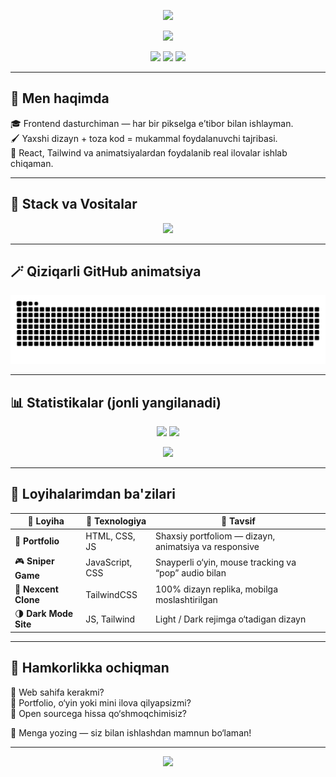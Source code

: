 <!-- Gradientli Header Banner -->
<p align="center">
  <img src="https://capsule-render.vercel.app/api?type=waving&color=0:1ABC9C,100:2ECC71&height=180&section=header&text=Sarvarbek%20Esonaliyev&fontSize=40&fontColor=ffffff" />
</p>

<!-- Typing animatsiyasi -->
<p align="center">
  <img src="https://readme-typing-svg.demolab.com?font=JetBrains+Mono&size=24&pause=1000&color=58A6FF&center=true&vCenter=true&width=1000&lines=Assalomu+alaykum!+Men+Sarvarbek+Esonaliyev.;Frontend+Dasturchi+%7C+HTML%2C+CSS%2C+JS%2C+React;Yaratishga+mehr+bilan+yondashaman.;Open+source+va+portfolio+loyihalarda+faolman." />
</p>

<!-- Social badges -->
<p align="center">
  <a href="mailto:sarvarbekesonaliyev02@gmail.com"><img src="https://img.shields.io/badge/Email-D14836?style=for-the-badge&logo=gmail&logoColor=white" /></a>
  <a href="https://t.me/Sarvarbek_Esonaliyew"><img src="https://img.shields.io/badge/Telegram-2CA5E0?style=for-the-badge&logo=telegram&logoColor=white" /></a>
  <a href="https://github.com/sarvarbeke"><img src="https://img.shields.io/badge/GitHub-181717?style=for-the-badge&logo=github&logoColor=white" /></a>
</p>

---

## 🧠 Men haqimda

🎓 Frontend dasturchiman — har bir pikselga e’tibor bilan ishlayman.  
🖌 Yaxshi dizayn + toza kod = mukammal foydalanuvchi tajribasi.  
🌱 React, Tailwind va animatsiyalardan foydalanib real ilovalar ishlab chiqaman.  

---

## 🔧 Stack va Vositalar

<p align="center">
  <img src="https://skillicons.dev/icons?i=html,css,js,react,tailwind,bootstrap,git,github,vscode,figma,netlify" />
</p>

---

## 🪄 Qiziqarli GitHub animatsiya

<p align="center">
  <img src="https://github.com/Platane/snk/raw/output/github-contribution-grid-snake.svg" alt="snake animation" />
</p>

---

## 📊 Statistikalar (jonli yangilanadi)

<p align="center">
  <img src="https://github-readme-stats.vercel.app/api?username=sarvarbek&show_icons=true&theme=tokyonight&count_private=true" width="48%" />
  <img src="https://github-readme-streak-stats.herokuapp.com?user=sarvarbek&theme=tokyonight" width="48%" />
</p>

<p align="center">
  <img src="https://github-readme-stats.vercel.app/api/top-langs/?username=sarvarbek&layout=compact&theme=tokyonight" width="48%" />
</p>

---

## 🚀 Loyihalarimdan ba'zilari

| 📌 Loyiha              | 🧩 Texnologiya               | 📝 Tavsif |
|------------------------|-----------------------------|----------|
| 🎯 **Portfolio**       | HTML, CSS, JS               | Shaxsiy portfoliom — dizayn, animatsiya va responsive |
| 🎮 **Sniper Game**     | JavaScript, CSS             | Snayperli o‘yin, mouse tracking va “pop” audio bilan |
| 💼 **Nexcent Clone**   | TailwindCSS                 | 100% dizayn replika, mobilga moslashtirilgan |
| 🌗 **Dark Mode Site**  | JS, Tailwind                | Light / Dark rejimga o‘tadigan dizayn |

---

## 🤝 Hamkorlikka ochiqman

🎯 Web sahifa kerakmi?  
🎯 Portfolio, o‘yin yoki mini ilova qilyapsizmi?  
🎯 Open sourcega hissa qo‘shmoqchimisiz?

📩 Menga yozing — siz bilan ishlashdan mamnun bo‘laman!

---

<p align="center">
  <img src="https://capsule-render.vercel.app/api?type=waving&color=0:1ABC9C,100:2ECC71&height=120&section=footer" />
</p>
